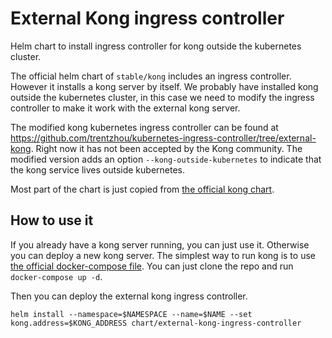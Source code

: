 # External Kong ingress controller

Helm chart to install ingress controller for kong outside the kubernetes cluster.

The official helm chart of `stable/kong` includes an ingress controller. However it installs a kong server by itself.
We probably have installed kong outside the kubernetes cluster, in this case we need to modify the ingress controller to make it work with the external kong server.

The modified kong kubernetes ingress controller can be found at https://github.com/trentzhou/kubernetes-ingress-controller/tree/external-kong. Right now it has not been accepted by the Kong community. The modified version adds an option `--kong-outside-kubernetes` to indicate that the kong service lives outside kubernetes.

Most part of the chart is just copied from [the official kong chart](https://github.com/helm/charts/tree/master/stable/kong). 

## How to use it

If you already have a kong server running, you can just use it. Otherwise you can deploy a new kong server. The simplest way to run kong is to use [the official docker-compose file](https://github.com/Kong/docker-kong/tree/master/compose). You can just clone the repo and run `docker-compose up -d`.

Then you can deploy the external kong ingress controller.

```
helm install --namespace=$NAMESPACE --name=$NAME --set kong.address=$KONG_ADDRESS chart/external-kong-ingress-controller
```


